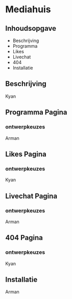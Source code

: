 # Mediahuis
## Inhoudsopgave
* Beschrijving
* Programma
* Likes
* Livechat
* 404
* Installatie

  
## Beschrijving
Kyan
## Programma Pagina 
### ontwerpkeuzes
Arman
## Likes Pagina
### ontwerpkeuzes
Kyan
## Livechat Pagina
### ontwerpkeuzes
Arman
## 404 Pagina 
### ontwerpkeuzes
Kyan
## Installatie
Arman
